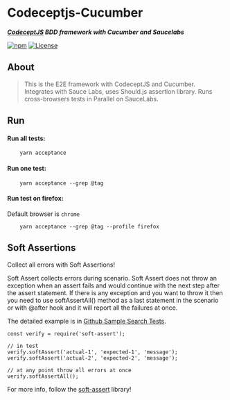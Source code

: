 # Codeceptjs-Cucumber

***[CodeceptJS](https://codecept.io/) BDD framework with Cucumber and Saucelabs***

[![npm](https://img.shields.io/npm/v/codeceptjs-cucumber.svg)](https://www.npmjs.com/package/codeceptjs-cucumber) [![License](https://img.shields.io/npm/l/codeceptjs-cucumber.svg)](LICENSE)

## About

> This is the E2E framework with CodeceptJS and Cucumber. Integrates with Sauce Labs, uses Should.js assertion library. Runs cross-browsers tests in Parallel on SauceLabs.

## Run

#### Run all tests:
```nashorn js
    yarn acceptance
```

#### Run one test:
```nashorn js
    yarn acceptance --grep @tag
```

#### Run test on firefox:
Default browser is `chrome`

```nashorn js
    yarn acceptance --grep @tag --profile firefox
```


## Soft Assertions

Collect all errors with Soft Assertions!

Soft Assert collects errors during scenario. Soft Assert does not throw an exception when an assert fails and would continue with the next step after the assert statement.
If there is any exception and you want to throw it then you need to use softAssertAll() method as a last statement in the scenario or with @after hook and it will report all the failures at once.

The detailed example is in [Github Sample Search Tests](https://github.com/gkushang/codeceptjs-bdd/blob/develop/packages/codeceptjs-cucumber/acceptance/steps/search/github.steps.js#L17).

```nashorn js
const verify = require('soft-assert');

// in test
verify.softAssert('actual-1', 'expected-1', 'message');
verify.softAssert('actual-2', 'expected-2', 'message');

// at any point throw all errors at once
verify.softAssertAll();
```
For more info, follow the [soft-assert](https://www.npmjs.com/package/soft-assert) library!

